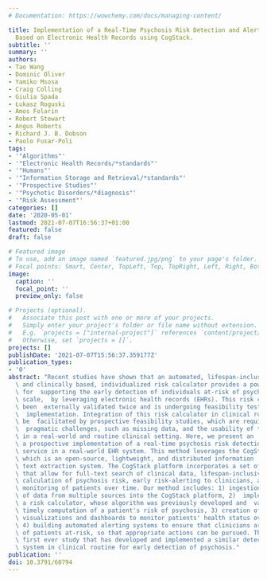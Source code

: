 ```yaml
---
# Documentation: https://wowchemy.com/docs/managing-content/

title: Implementation of a Real-Time Psychosis Risk Detection and Alerting System
  Based on Electronic Health Records using CogStack.
subtitle: ''
summary: ''
authors:
- Tao Wang
- Dominic Oliver
- Yamiko Msosa
- Craig Colling
- Giulia Spada
- Łukasz Roguski
- Amos Folarin
- Robert Stewart
- Angus Roberts
- Richard J. B. Dobson
- Paolo Fusar-Poli
tags:
- '"Algorithms"'
- '"Electronic Health Records/*standards"'
- '"Humans"'
- '"Information Storage and Retrieval/*standards"'
- '"Prospective Studies"'
- '"Psychotic Disorders/*diagnosis"'
- '"Risk Assessment"'
categories: []
date: '2020-05-01'
lastmod: 2021-07-07T16:56:37+01:00
featured: false
draft: false

# Featured image
# To use, add an image named `featured.jpg/png` to your page's folder.
# Focal points: Smart, Center, TopLeft, Top, TopRight, Left, Right, BottomLeft, Bottom, BottomRight.
image:
  caption: ''
  focal_point: ''
  preview_only: false

# Projects (optional).
#   Associate this post with one or more of your projects.
#   Simply enter your project's folder or file name without extension.
#   E.g. `projects = ["internal-project"]` references `content/project/deep-learning/index.md`.
#   Otherwise, set `projects = []`.
projects: []
publishDate: '2021-07-07T15:56:37.359177Z'
publication_types:
- '0'
abstract: "Recent studies have shown that an automated, lifespan-inclusive, transdiagnostic,\
  \ and clinically based, individualized risk calculator provides a powerful system\
  \ for  supporting the early detection of individuals at-risk of psychosis at a large\
  \ scale,  by leveraging electronic health records (EHRs). This risk calculator has\
  \ been  externally validated twice and is undergoing feasibility testing for clinical\
  \  implementation. Integration of this risk calculator in clinical routine should\
  \ be  facilitated by prospective feasibility studies, which are required to address\
  \  pragmatic challenges, such as missing data, and the usability of this risk  calculator\
  \ in a real-world and routine clinical setting. Here, we present an  approach for\
  \ a prospective implementation of a real-time psychosis risk detection  and alerting\
  \ service in a real-world EHR system. This method leverages the CogStack  platform,\
  \ which is an open-source, lightweight, and distributed information  retrieval and\
  \ text extraction system. The CogStack platform incorporates a set of  services\
  \ that allow for full-text search of clinical data, lifespan-inclusive,  real-time\
  \ calculation of psychosis risk, early risk-alerting to clinicians, and the  visual\
  \ monitoring of patients over time. Our method includes: 1) ingestion and  synchronization\
  \ of data from multiple sources into the CogStack platform, 2)  implementation of\
  \ a risk calculator, whose algorithm was previously developed and  validated, for\
  \ timely computation of a patient's risk of psychosis, 3) creation of  interactive\
  \ visualizations and dashboards to monitor patients' health status over  time, and\
  \ 4) building automated alerting systems to ensure that clinicians are  notified\
  \ of patients at-risk, so that appropriate actions can be pursued. This is  the\
  \ first ever study that has developed and implemented a similar detection and  alerting\
  \ system in clinical routine for early detection of psychosis."
publication: ''
doi: 10.3791/60794
---
```

